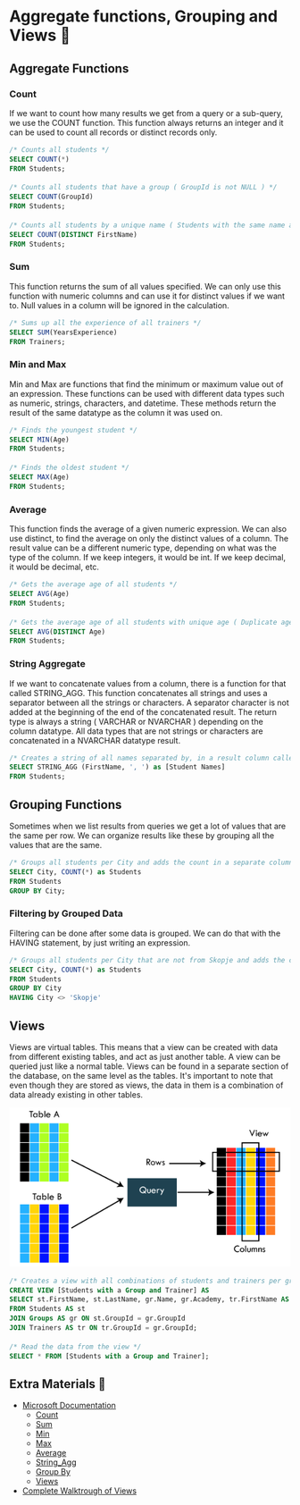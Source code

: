 # Aggregate functions, Grouping and Views 👕

## Aggregate Functions

### Count

If we want to count how many results we get from a query or a sub-query, we use the COUNT function. This function always returns an integer and it can be used to count all records or distinct records only.

```sql
/* Counts all students */
SELECT COUNT(*)
FROM Students;

/* Counts all students that have a group ( GroupId is not NULL ) */
SELECT COUNT(GroupId)
FROM Students;

/* Counts all students by a unique name ( Students with the same name are all counted as 1 ) */
SELECT COUNT(DISTINCT FirstName)
FROM Students;
```

### Sum

This function returns the sum of all values specified. We can only use this function with numeric columns and can use it for distinct values if we want to. Null values in a column will be ignored in the calculation.

```sql
/* Sums up all the experience of all trainers */
SELECT SUM(YearsExperience)
FROM Trainers;
```

### Min and Max

Min and Max are functions that find the minimum or maximum value out of an expression. These functions can be used with different data types such as numeric, strings, characters, and datetime. These methods return the result of the same datatype as the column it was used on.

```sql
/* Finds the youngest student */
SELECT MIN(Age)  
FROM Students;  
 
/* Finds the oldest student */
SELECT MAX(Age)  
FROM Students;
```

### Average

This function finds the average of a given numeric expression. We can also use distinct, to find the average on only the distinct values of a column. The result value can be a different numeric type, depending on what was the type of the column. If we keep integers, it would be int. If we keep decimal, it would be decimal, etc.

```sql
/* Gets the average age of all students */
SELECT AVG(Age)  
FROM Students;  

/* Gets the average age of all students with unique age ( Duplicate age values will count as 1 ) */
SELECT AVG(DISTINCT Age) 
FROM Students;  
```

### String Aggregate

If we want to concatenate values from a column, there is a function for that called STRING_AGG. This function concatenates all strings and uses a separator between all the strings or characters. A separator character is not added at the beginning of the end of the concatenated result. The return type is always a string ( VARCHAR or NVARCHAR ) depending on the column datatype. All data types that are not strings or characters are concatenated in a NVARCHAR datatype result.

```sql
/* Creates a string of all names separated by, in a result column called Student Names */
SELECT STRING_AGG (FirstName, ', ') as [Student Names]
FROM Students;
```

## Grouping Functions

Sometimes when we list results from queries we get a lot of values that are the same per row. We can organize results like these by grouping all the values that are the same.

```sql
/* Groups all students per City and adds the count in a separate column called Students */
SELECT City, COUNT(*) as Students
FROM Students
GROUP BY City;
```

### Filtering by Grouped Data

Filtering can be done after some data is grouped. We can do that with the HAVING statement, by just writing an expression.

```sql
/* Groups all students per City that are not from Skopje and adds the count in a separate column called Students*/
SELECT City, COUNT(*) as Students
FROM Students
GROUP BY City
HAVING City <> 'Skopje'
```

## Views

Views are virtual tables. This means that a view can be created with data from different existing tables, and act as just another table. A view can be queried just like a normal table. Views can be found in a separate section of the database, on the same level as the tables. It's important to note that even though they are stored as views, the data in them is a combination of data already existing in other tables.

![Views](img/views.png)

```sql
/* Creates a view with all combinations of students and trainers per group, leaving out trainers or students that do not belong in any group */
CREATE VIEW [Students with a Group and Trainer] AS
SELECT st.FirstName, st.LastName, gr.Name, gr.Academy, tr.FirstName AS Trainer 
FROM Students AS st
JOIN Groups AS gr ON st.GroupId = gr.GroupId
JOIN Trainers AS tr ON tr.GroupId = gr.GroupId;

/* Read the data from the view */
SELECT * FROM [Students with a Group and Trainer];
```

## Extra Materials 📘

- [Microsoft Documentation](https://docs.microsoft.com/en-us/sql/t-sql/language-reference?view=sql-server-ver15)
  - [Count](https://docs.microsoft.com/en-us/sql/t-sql/functions/count-transact-sql?view=sql-server-ver15)
  - [Sum](https://docs.microsoft.com/en-us/sql/t-sql/functions/sum-transact-sql?view=sql-server-ver15)
  - [Min](https://docs.microsoft.com/en-us/sql/t-sql/functions/min-transact-sql?view=sql-server-ver15)
  - [Max](https://docs.microsoft.com/en-us/sql/t-sql/functions/max-transact-sql?view=sql-server-ver15)
  - [Average](https://docs.microsoft.com/en-us/sql/t-sql/functions/avg-transact-sql?view=sql-server-ver15)
  - [String_Agg](https://docs.microsoft.com/en-us/sql/t-sql/functions/string-agg-transact-sql?view=sql-server-ver15)
  - [Group By](https://docs.microsoft.com/en-us/sql/t-sql/queries/select-group-by-transact-sql?view=sql-server-ver15)
  - [Views](https://docs.microsoft.com/en-us/sql/relational-databases/views/views?view=sql-server-ver15)
- [Complete Walktrough of Views](https://www.sqlshack.com/sql-view-a-complete-introduction-and-walk-through/)